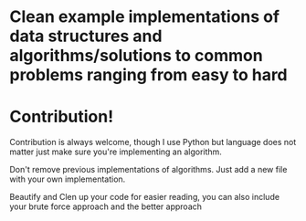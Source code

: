 # Clean example implementations of data structures and algorithms/solutions to common problems ranging from easy to hard

# Contribution!

Contribution is always welcome, though I use Python but language does not matter just make sure you're implementing an algorithm.

Don't remove previous implementations of algorithms. Just add a new file with your own implementation.

Beautify and Clen up your code for easier reading, you can also include your brute force approach and the better approach